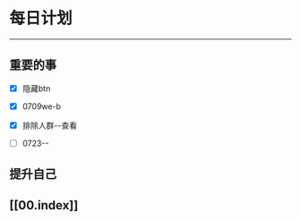 
# 每日计划
---
## 重要的事

- [x]   隐藏btn 
- [x]   0709we-b
- [x] 排除人群--查看
- [ ] 0723--




## 提升自己





## [[00.index]]










